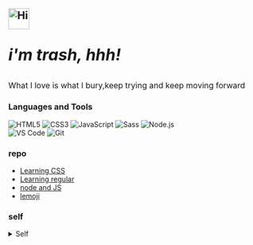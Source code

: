 <h2><img src="https://emojis.slackmojis.com/emojis/images/1588866973/8934/hellokittydance.gif?1588866973" alt="Hi" width="42" /> <p style="font-style:italic;font-size:2rem">i'm trash, hhh! </p></h2>

<p style="font-size:1rem">What I love is what I bury,keep trying and keep moving forward</p>

### Languages and Tools

![HTML5](https://img.shields.io/badge/-HTML5-%23E34C26?style=flat&logo=html5&logoColor=ffffff)
![CSS3](https://img.shields.io/badge/-CSS3-%23197CBE?style=flat&logo=css3)
![JavaScript](https://img.shields.io/badge/-JavaScript-%23F7DF1C?style=flat&logo=javascript&logoColor=000000&labelColor=%23ECD83E&color=%23ECD83E)
![Sass](https://img.shields.io/badge/-Sass-%23CB6498?style=flat&logo=sass&logoColor=ffffff)
![Node.js](https://img.shields.io/badge/-Node.js-%23579050?style=flat&logo=node.js&logoColor=ffffff)\
![VS Code](https://img.shields.io/badge/-VSCode-%230066B8?style=flat&logo=visual-studio-code)
![Git](https://img.shields.io/badge/-Git-%23ED5A47?style=flat&logo=git&logoColor=%23ffffff)

### repo

* [Learning CSS](http://www.fwqaq.us/CSS/)
* [Learning regular](http://www.fwqaq.us/regular/)
* [node and JS](https://github.com/Jack-Zhang-1314/node_modules-and-JS)
* [lemoji](https://github.com/Jack-Zhang-1314/lemoji)

### self

<details>
  <summary> Self </summary>
  <img src="http://github-profile-summary-cards.vercel.app/api/cards/profile-details?username=Jack-Zhang-1314&theme=tokyonight">
  <img src="http://github-profile-summary-cards.vercel.app/api/cards/most-commit-language?username=Jack-Zhang-1314&theme=tokyonight">
  <img src="http://github-profile-summary-cards.vercel.app/api/cards/stats?username=Jack-Zhang-1314&theme=tokyonight">
</details>
